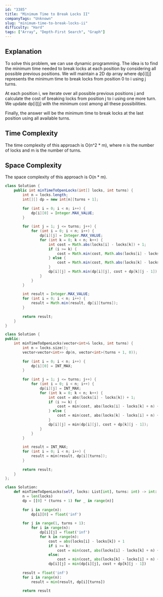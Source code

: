 ```yaml
---
id: "3385"
title: "Minimum Time to Break Locks II"
companyTags: "Unknown"
slug: "minimum-time-to-break-locks-ii"
difficulty: "Hard"
tags: ["Array", "Depth-First Search", "Graph"]
---
```


## Explanation

To solve this problem, we can use dynamic programming. The idea is to find the minimum time needed to break locks at each position by considering all possible previous positions. We will maintain a 2D dp array where dp[i][j] represents the minimum time to break locks from position 0 to i using j turns.

At each position i, we iterate over all possible previous positions j and calculate the cost of breaking locks from position j to i using one more turn. We update dp[i][j] with the minimum cost among all these possibilities.

Finally, the answer will be the minimum time to break locks at the last position using all available turns.

## Time Complexity
The time complexity of this approach is O(n^2 * m), where n is the number of locks and m is the number of turns.

## Space Complexity
The space complexity of this approach is O(n * m).
```java
class Solution {
    public int minTimeToOpenLocks(int[] locks, int turns) {
        int n = locks.length;
        int[][] dp = new int[n][turns + 1];
        
        for (int i = 0; i < n; i++) {
            dp[i][0] = Integer.MAX_VALUE;
        }
        
        for (int j = 1; j <= turns; j++) {
            for (int i = 0; i < n; i++) {
                dp[i][j] = Integer.MAX_VALUE;
                for (int k = 0; k < n; k++) {
                    int cost = Math.abs(locks[i] - locks[k]) + 1;
                    if (i >= k) {
                        cost = Math.min(cost, Math.abs(locks[i] - locks[k] + n) + 1);
                    } else {
                        cost = Math.min(cost, Math.abs(locks[k] - locks[i] + n) + 1);
                    }
                    dp[i][j] = Math.min(dp[i][j], cost + dp[k][j - 1]);
                }
            }
        }
        
        int result = Integer.MAX_VALUE;
        for (int i = 0; i < n; i++) {
            result = Math.min(result, dp[i][turns]);
        }
        
        return result;
    }
}
```

```cpp
class Solution {
public:
    int minTimeToOpenLocks(vector<int>& locks, int turns) {
        int n = locks.size();
        vector<vector<int>> dp(n, vector<int>(turns + 1, 0));
        
        for (int i = 0; i < n; i++) {
            dp[i][0] = INT_MAX;
        }
        
        for (int j = 1; j <= turns; j++) {
            for (int i = 0; i < n; i++) {
                dp[i][j] = INT_MAX;
                for (int k = 0; k < n; k++) {
                    int cost = abs(locks[i] - locks[k]) + 1;
                    if (i >= k) {
                        cost = min(cost, abs(locks[i] - locks[k] + n) + 1);
                    } else {
                        cost = min(cost, abs(locks[k] - locks[i] + n) + 1);
                    }
                    dp[i][j] = min(dp[i][j], cost + dp[k][j - 1]);
                }
            }
        }
        
        int result = INT_MAX;
        for (int i = 0; i < n; i++) {
            result = min(result, dp[i][turns]);
        }
        
        return result;
    }
};
```

```python
class Solution:
    def minTimeToOpenLocks(self, locks: List[int], turns: int) -> int:
        n = len(locks)
        dp = [[0] * (turns + 1) for _ in range(n)]
        
        for i in range(n):
            dp[i][0] = float('inf')
        
        for j in range(1, turns + 1):
            for i in range(n):
                dp[i][j] = float('inf')
                for k in range(n):
                    cost = abs(locks[i] - locks[k]) + 1
                    if i >= k:
                        cost = min(cost, abs(locks[i] - locks[k] + n) + 1)
                    else:
                        cost = min(cost, abs(locks[k] - locks[i] + n) + 1)
                    dp[i][j] = min(dp[i][j], cost + dp[k][j - 1])
        
        result = float('inf')
        for i in range(n):
            result = min(result, dp[i][turns])
        
        return result
```